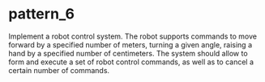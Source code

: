 # pattern_6
Implement a robot control system. The robot supports commands to move forward by a specified number of meters, turning a given angle, raising a hand by a specified number of centimeters. The system should allow to form and execute a set of robot control commands, as well as to cancel a certain number of commands.
